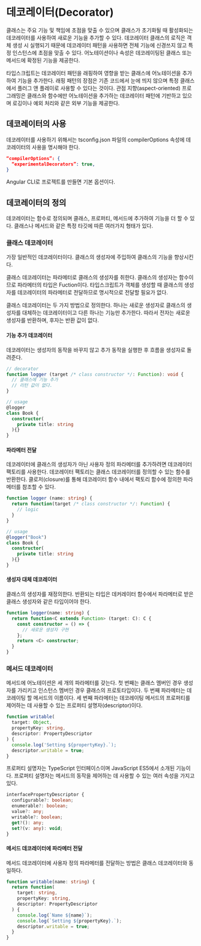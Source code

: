 # 데코레이터(Decorator)

클래스는 주요 기능 및 책임에 초점을 맞출 수 있으며 클래스가 초기화될 때 활성화되는 데코레이터를 사용하여 새로운 기능을 추가할 수 있다. 데코레이터 클래스의 로직은 객체 생성 시 실행되기 때문에 데코레이터 패턴을 사용하면 전체 기능에 신경쓰지 않고 특정 인스턴스에 초점을 맞출 수 있다. 어노테이션이나 속성은 데코레이팅된 클래스 또는 메서드에 확정된 기능을 제공한다.

타입스크립트는 데코레이터 패턴을 래핑하여 영향을 받는 클래스에 어노테이션을 추가하여 기능을 추가한다. 래핑 패턴의 장점은 기존 코드에서 눈에 띄지 않으며 특정 클래스에서 플러그 앤 플레이로 사용할 수 있다는 것이다. 관점 지향(aspect-oriented) 프로그래밍은 클래스와 함수에만 어노테이션을 추가하는 데코레이터 패턴에 기반하고 있으며 로깅이나 예외 처리와 같은 외부 기능을 제공한다.

## 데코레이터의 사용

데코레이터를 사용하기 위해서는 tsconfig.json 파일의 compilerOptions 속성에 데코레이터의 사용을 명시해야 한다.

```json
“compilerOptions”: {
  “experimentalDecorators”: true,
}
```

Angular CLI로 프로젝트를 만들면 기본 옵션이다.


## 데코레이터의 정의

데코레이터는 함수로 정의되며 클래스, 프로퍼티, 메서드에 추가하여 기능을 더 할 수 있다.
클래스나 메서드와 같은 특정 타깃에 따른 여러가지 형태가 있다.

### 클래스 데코레이터
가장 일반적인 데코레이터이다. 클래스의 생성자에 주입하여 클래스의 기능을 향상시킨다.

클래스 데코레이터는 파라메터로 클래스의 생성자를 취한다. 클래스의 생성자는 함수이므로 파라메터의 타입은 Fuction이다. 타입스크립트가 객체를 생성할 때 클래스의 생성자를 데코레이터의 파라메터로 전달하므로 명시적으로 전달할 필요가 없다.

클래스 데코레이터는 두 가지 방법으로 정의한다. 하나는 새로운 생성자로 클래스의 생성자를 대체하는 데코레이터이고 다른 하나는 기능만 추가한다. 따라서 전자는 새로운 생성자를 반환하며, 후자는 반환 값이 없다.

#### 기능 추가 데코레이터

데코레이터는 생성자의 동작을 바꾸지 않고 추가 동작을 실행한 후 흐름을 생성자로 돌려준다.

```typescript
// decorator
function logger (target /* class constructor */: Function): void {
  // 클래스에 기능 추가
  // 리턴 값이 없다.
}

// usage
@logger
class Book {
  constructor(
    private title: string
  ){}
}
```

#### 파라메터 전달
데코레이터에 클래스의 생성자가 아닌 사용자 정의 파라메터를 추가하려면 데코레이터 팩토리를 사용한다. 데코레이터 팩토리는 클래스 데코레이터를 정의할 수 있는 함수를 반환한다. 클로저(closure)를 통해 데코레이터 함수 내에서 팩토리 함수에 정의한 파라메터를 참조할 수 있다.

```typescript
function logger (name: string) {
  return function(target /* class constructor */: Function) {
    // logic
  }
}

// usage
@logger("Book")
class Book {
  constructor(
    private title: string
  ){}
}
```

#### 생성자 대체 데코레이터

클래스의 생성자를 재정의한다. 반환되는 타입은 데커레이터 함수에서 파라메터로 받은 클래스 생성자와 같은 타입이어야 한다.

```typescript
function logger(name: string) {
  return function<C extends Function> (target: C): C {
    const constructor = () => {
      // 새로운 생성자 구현
    };
    return <C> constructor;
  }
}
```


### 메서드 데코레이터

메서드에 어노테이션은 세 개의 파라메터를 갖는다. 첫 번째는 클래스 멤버인 경우 생성자를 가리키고 인스턴스 멤버인 경우 클래스의 프로토타입이다. 두 번째 파라메터는 데코레이팅 할 메서드의 이름이다. 세 번째 파라메터는 데코레이팅 메서드의 프로퍼티를 제어하는 데 사용할 수 있는 프로퍼티 설명자(descriptor)이다.

```typescript
function writable(
  target: Object,
  propertyKey: string,
  descriptor: PropertyDescriptor
) {
  console.log('Setting ${propertyKey}.`);
  descriptor.writable = true;
}
```

프로퍼티 설명자는 TypeScript 인터페이스이며 JavaScript ES5에서 소개된 기능이다. 프로퍼티 설명자는 메서드의 동작을 제어하는 데 사용할 수 있는 여러 속성을 가지고 있다.

```typescript
interfacePropertyDescriptor {
  configurable?: boolean;
  enumerable?: boolean;
  value?: any;
  writable?: boolean;
  get?(): any;
  set?(v: any): void;
}
```

#### 메서드 데코레이터에 파라메터 전달
메서드 데코레이터에 사용자 정의 파라메터를 전달하는 방법은 클래스 데코레이터와 동일하다.

```typescript
function writable(name: string) {
  return function(
    target: string,
    propertyKey: string,
    descriptor: PropertyDescriptor
  ) {
    console.log(`Name ${name}`);
    console.log(`Setting ${propertyKey}.`);
    descriptor.writable = true;
  }
}
```

